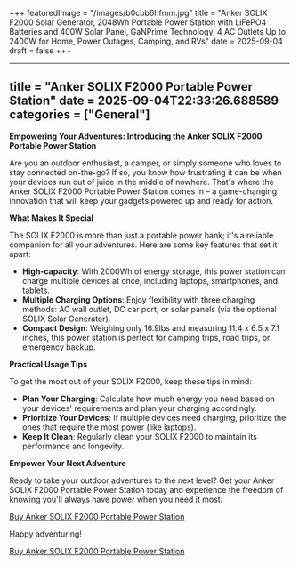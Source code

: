 +++
featuredImage = "/images/b0cbb6hfmm.jpg"
title = "Anker SOLIX F2000 Solar Generator, 2048Wh Portable Power Station with LiFePO4 Batteries and 400W Solar Panel, GaNPrime Technology, 4 AC Outlets Up to 2400W for Home, Power Outages, Camping, and RVs"
date = 2025-09-04
draft = false
+++

---
title = "Anker SOLIX F2000 Portable Power Station"
date = 2025-09-04T22:33:26.688589
categories = ["General"]
---
**Empowering Your Adventures: Introducing the Anker SOLIX F2000 Portable Power Station**

Are you an outdoor enthusiast, a camper, or simply someone who loves to stay connected on-the-go? If so, you know how frustrating it can be when your devices run out of juice in the middle of nowhere. That's where the Anker SOLIX F2000 Portable Power Station comes in – a game-changing innovation that will keep your gadgets powered up and ready for action.

**What Makes It Special**

The SOLIX F2000 is more than just a portable power bank; it's a reliable companion for all your adventures. Here are some key features that set it apart:

* **High-capacity**: With 2000Wh of energy storage, this power station can charge multiple devices at once, including laptops, smartphones, and tablets.
* **Multiple Charging Options**: Enjoy flexibility with three charging methods: AC wall outlet, DC car port, or solar panels (via the optional SOLIX Solar Generator).
* **Compact Design**: Weighing only 16.9lbs and measuring 11.4 x 6.5 x 7.1 inches, this power station is perfect for camping trips, road trips, or emergency backup.

**Practical Usage Tips**

To get the most out of your SOLIX F2000, keep these tips in mind:

* **Plan Your Charging**: Calculate how much energy you need based on your devices' requirements and plan your charging accordingly.
* **Prioritize Your Devices**: If multiple devices need charging, prioritize the ones that require the most power (like laptops).
* **Keep It Clean**: Regularly clean your SOLIX F2000 to maintain its performance and longevity.

**Empower Your Next Adventure**

Ready to take your outdoor adventures to the next level? Get your Anker SOLIX F2000 Portable Power Station today and experience the freedom of knowing you'll always have power when you need it most.

[Buy Anker SOLIX F2000 Portable Power Station](https://www.amazon.com/dp/B0CBB6HFMM)

Happy adventuring!

[Buy Anker SOLIX F2000 Portable Power Station](https://www.amazon.com/dp/B0CBB6HFMM)
